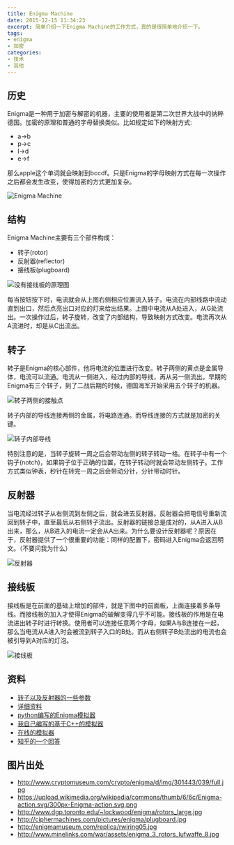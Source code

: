 ```yaml
---
title: Enigma Machine
date: 2015-12-15 11:34:23
excerpt: 简单介绍一下Enigma Machine的工作方式，真的是很简单地介绍一下。
tags:
- enigma
- 加密
categories:
- 技术
- 其他
---
```

## 历史
Enigma是一种用于加密与解密的机器，主要的使用者是第二次世界大战中的纳粹德国。加密的原理和普通的字母替换类似。比如规定如下的映射方式:

* a->b
* p->c
* l->d
* e->f

那么apple这个单词就会映射到bccdf。只是Enigma的字母映射方式在每一次操作之后都会发生改变，使得加密的方式更加复杂。

![Enigma Machine](full.jpg)

## 结构
Enigma Machine主要有三个部件构成：

* 转子(rotor)
* 反射器(reflector)
* 接线板(plugboard)

![没有接线板的原理图](300px-Enigma-action.png)

每当按钮按下时，电流就会从上图右侧相应位置流入转子。电流在内部线路中流动直到出口，然后点亮出口对应的灯来给出结果。上图中电流从A处进入，从G处流出。一次操作过后，转子旋转，改变了内部结构，导致映射方式改变。电流再次从A流进时，却是从C出流出。

## 转子
转子是Enigma的核心部件，他将电流的位置进行改变。转子两侧的黄点是金属导体，电流可以流通。电流从一侧进入，经过内部的导线，再从另一侧流出。早期的Enigma有三个转子，到了二战后期的时候，德国海军开始采用五个转子的机器。

![转子两侧的接触点](rotors_large.jpg)

转子内部的导线连接两侧的金属，将电路连通。而导线连接的方式就是加密的关键。

![转子内部导线](rwiring05.jpg)

特别注意的是，当转子旋转一周之后会带动左侧的转子转动一格。在转子中有一个钩子(notch)，如果钩子位于正确的位置，在转子转动时就会带动左侧转子。工作方式类似钟表，秒针在转完一周之后会带动分针，分针带动时针。

## 反射器
当电流经过转子从右侧流到左侧之后，就会进去反射器。反射器会把电信号重新流回到转子中，直至最后从右侧转子流出。反射器的链接总是成对的，从A进入从B出来，那么，从B进入的电流一定会从A出来。为什么要设计反射器呢？原因在于，反射器提供了一个很重要的功能：同样的配置下，密码进入Enigma会返回明文。（不要问我为什么）

![反射器](enigma_3_rotors_lufwaffe_8.jpg)

## 接线板
接线板是在前面的基础上增加的部件，就是下图中的前面板，上面连接着多条导线。而接线板的加入才使得Enigma的破解变得几乎不可能。接线板的作用是在电流进出转子时进行转换。使用者可以连接任意两个字母，如果A与B连接在一起，那么当电流从A进入时会被流到转子入口的B处。而从右侧转子B处流出的电流也会被引导到A对应的灯泡。

![接线板](plugboard.jpg)

## 资料

* [转子以及反射器的一些参数](http://www.codesandciphers.org.uk/enigma/rotorspec.htm)
* [详细资料](http://users.telenet.be/d.rijmenants/en/enigmatech.htm#top)
* [python编写的Enigma模拟器](http://py-enigma.readthedocs.org/en/latest/reference.html)
* [我自己编写的基于C++的模拟器](https://github.com/nestattacked/Nlibrary/tree/master/enigma)
* [在线的模拟器](http://enigma.louisedade.co.uk/enigma.html)
* [知乎的一个回答](https://www.zhihu.com/question/28397034/answer/41739506)

## 图片出处

* http://www.cryptomuseum.com/crypto/enigma/d/img/301443/039/full.jpg
* https://upload.wikimedia.org/wikipedia/commons/thumb/6/6c/Enigma-action.svg/300px-Enigma-action.svg.png
* http://www.dgp.toronto.edu/~lockwood/enigma/rotors_large.jpg
* http://ciphermachines.com/pictures/enigma/plugboard.jpg
* http://enigmamuseum.com/replica/rwiring05.jpg
* http://www.minelinks.com/war/assets/enigma_3_rotors_lufwaffe_8.jpg
